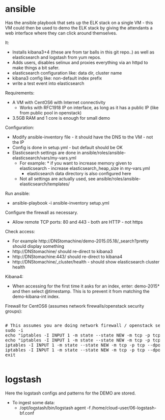 ansible
=======

Has the ansible playbook that sets up the ELK stack on a single VM - this VM could then be used to demo the ELK stack by giving the attendants a web interface where they can click around themselves.

It: 
   * Installs kibana3+4 (these are from tar balls in this git repo..) as well as elasticsearch and logstash from yum repos. 
   * Adds users, disables selinux and proxies everything via an httpd to make things a bit safer. 
   * elasticsearch configuration like: data dir, cluster name
   * kibana3 config like: non-default index prefix
   * write a test event into elasticsearch

Requirements: 
   * A VM with CentOS6 with Internet connectivity 
      * Works with RFC1918 IP on interface, as long as it has a public IP (like from public pool in openstack)
   * 3.5GB RAM and 1 core is enough for small demo

Configuration: 
   * Modify ansible-inventory file - it should have the DNS to the VM - not the IP
   * Config is done in setup.yml - but default should be OK
   * Elasticsearch settings are done in ansible/roles/ansible-elasticsearch/vars/my-vars.yml
      * For example: 
	* if you want to increase memory given to elasticsearch - increase elasticsearch_heap_size in my-vars.yml
        * elasticsearch data directory is also configured here
      * Not all settings are actually used, see ansible/roles/ansible-elasticsearch/templates/ 

Run ansible:
   * ansible-playbook -i ansible-inventory setup.yml

Configure the firewall as necessary.
   * Allow remote TCP ports: 80 and 443 - both are HTTP - not https

Check access:
   * For example http://DNStomachine/demo-2015.05.18/\_search?pretty should display something
   * http://DNStomachine/ should re-direct to kibana3
   * http://DNStomachine:443/ should re-direct to kibana4
   * http://DNStomachine/\_cluster/health  - should show elasticsearch cluster health

Kibana4:
   * When accessing for the first time it asks for an index, enter: demo-2015\* and then select @timestamp. This is to prevent it from matching the demo-kibana-int index.

Firewall for CentOS6 (assumes network firewalls/openstack security groups):

<pre>

# This assumes you are doing network firewall / openstack security groups.
sudo -i
echo "iptables -I INPUT 1 -m state --state NEW -m tcp -p tcp --dport 80 -j ACCEPT" >> /etc/rc.local
echo "iptables -I INPUT 1 -m state --state NEW -m tcp -p tcp --dport 443 -j ACCEPT" >> /etc/rc.local
iptables -I INPUT 1 -m state --state NEW -m tcp -p tcp --dport 80 -j ACCEPT
iptables -I INPUT 1 -m state --state NEW -m tcp -p tcp --dport 443 -j ACCEPT
exit

</pre>

logstash
========

Here the logstash configs and patterns for the DEMO are stored.

   * To ingest some data:
      * /opt/logstash/bin/logstash agent -f /home/cloud-user/06-logstash-bf.conf
